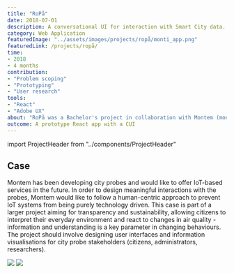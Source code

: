 ```yaml
---
title: "RoPå"
date: 2018-07-01
description: A conversational UI for interaction with Smart City data.
category: Web Application
featuredImage: "../assets/images/projects/ropå/monti_app.png"
featuredLink: /projects/ropå/
time: 
- 2018
- 4 months
contribution: 
- "Problem scoping"
- "Prototyping"
- "User research"
tools: 
- "React"
- "Adobe UX"
about: "RoPå was a Bachelor's project in collaboration with Montem (montem.io). In this project we proposed a solution for increasing awareness of the city environment through interaction with data collected from Montem's Smart City probe network."
outcome: A prototype React app with a CUI
---
```

import ProjectHeader from "../components/ProjectHeader"

<ProjectHeader project={props.pageContext.frontmatter} />

## Case

Montem has been developing city probes and would like to offer IoT-based services in the future. In order to design meaningful interactions with the probes, Montem would like to follow a human-centric approach to prevent IoT systems from being purely technology driven. This case is part of a larger project aiming for transparency and sustainability, allowing citizens to interpret their everyday environment and react to changes in air quality - information and understanding is a key parameter in changing behaviours. The project should involve designing user interfaces and information visualisations for city probe stakeholders (citizens, administrators, researchers).

![](../assets/images/projects/ropå/monti_app.png)
![](../assets/images/projects/ropå/sprint.png)

